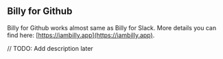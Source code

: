 ## Billy for Github

Billy for Github works almost same as Billy for Slack. More details you can find here: [https://iambilly.app](https://iambilly.app).

// TODO: Add description later 